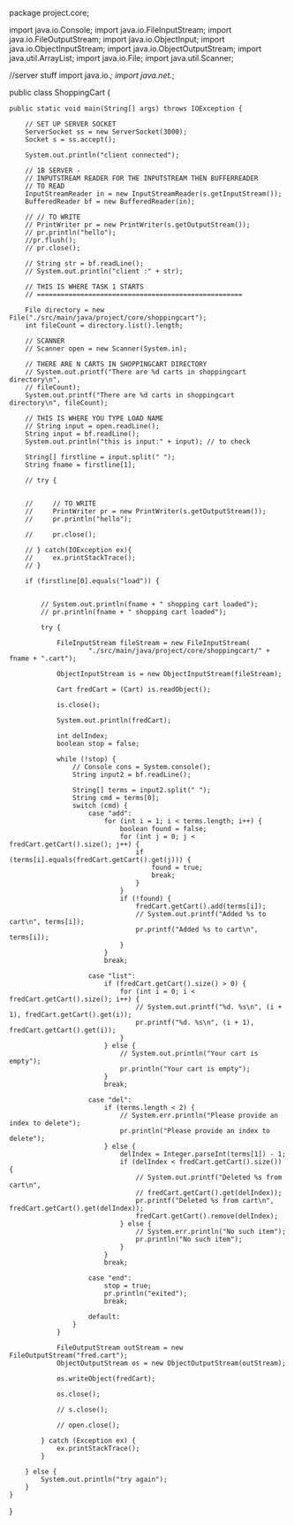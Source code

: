 package project.core;

import java.io.Console;
import java.io.FileInputStream;
import java.io.FileOutputStream;
import java.io.ObjectInput;
import java.io.ObjectInputStream;
import java.io.ObjectOutputStream;
import java.util.ArrayList;
import java.io.File;
import java.util.Scanner;

//server stuff 
import java.io.*;
import java.net.*;

public class ShoppingCart {

    public static void main(String[] args) throws IOException {

        // SET UP SERVER SOCKET
        ServerSocket ss = new ServerSocket(3000);
        Socket s = ss.accept();

        System.out.println("client connected");

        // 1B SERVER -
        // INPUTSTREAM READER FOR THE INPUTSTREAM THEN BUFFERREADER
        // TO READ
        InputStreamReader in = new InputStreamReader(s.getInputStream());
        BufferedReader bf = new BufferedReader(in);
        
        // // TO WRITE
        // PrintWriter pr = new PrintWriter(s.getOutputStream());
        // pr.println("hello");
        //pr.flush();
        // pr.close();

        // String str = bf.readLine();
        // System.out.println("client :" + str);

        // THIS IS WHERE TASK 1 STARTS
        // ====================================================

        File directory = new File("./src/main/java/project/core/shoppingcart");
        int fileCount = directory.list().length;

        // SCANNER
        // Scanner open = new Scanner(System.in);

        // THERE ARE N CARTS IN SHOPPINGCART DIRECTORY
        // System.out.printf("There are %d carts in shoppingcart directory\n",
        // fileCount);
        System.out.printf("There are %d carts in shoppingcart directory\n", fileCount);

        // THIS IS WHERE YOU TYPE LOAD NAME
        // String input = open.readLine();
        String input = bf.readLine();
        System.out.println("this is input:" + input); // to check

        String[] firstline = input.split(" ");
        String fname = firstline[1];

        // try {
            
            
        //     // TO WRITE
        //     PrintWriter pr = new PrintWriter(s.getOutputStream());
        //     pr.println("hello");

        //     pr.close();

        // } catch(IOException ex){
        //     ex.printStackTrace();
        // }

        if (firstline[0].equals("load")) {


            // System.out.println(fname + " shopping cart loaded");
            // pr.println(fname + " shopping cart loaded");

            try {

                FileInputStream fileStream = new FileInputStream(
                        "./src/main/java/project/core/shoppingcart/" + fname + ".cart");

                ObjectInputStream is = new ObjectInputStream(fileStream);

                Cart fredCart = (Cart) is.readObject();

                is.close();

                System.out.println(fredCart);

                int delIndex;
                boolean stop = false;

                while (!stop) {
                    // Console cons = System.console();
                    String input2 = bf.readLine();

                    String[] terms = input2.split(" ");
                    String cmd = terms[0];
                    switch (cmd) {
                        case "add":
                            for (int i = 1; i < terms.length; i++) {
                                boolean found = false;
                                for (int j = 0; j < fredCart.getCart().size(); j++) {
                                    if (terms[i].equals(fredCart.getCart().get(j))) {
                                        found = true;
                                        break;
                                    }
                                }
                                if (!found) {
                                    fredCart.getCart().add(terms[i]);
                                    // System.out.printf("Added %s to cart\n", terms[i]);
                                    pr.printf("Added %s to cart\n", terms[i]);
                                }
                            }
                            break;

                        case "list":
                            if (fredCart.getCart().size() > 0) {
                                for (int i = 0; i < fredCart.getCart().size(); i++) {
                                    // System.out.printf("%d. %s\n", (i + 1), fredCart.getCart().get(i));
                                    pr.printf("%d. %s\n", (i + 1), fredCart.getCart().get(i));
                                }
                            } else {
                                // System.out.println("Your cart is empty");
                                pr.println("Your cart is empty");
                            }
                            break;

                        case "del":
                            if (terms.length < 2) {
                                // System.err.println("Please provide an index to delete");
                                pr.println("Please provide an index to delete");
                            } else {
                                delIndex = Integer.parseInt(terms[1]) - 1;
                                if (delIndex < fredCart.getCart().size()) {
                                    // System.out.printf("Deleted %s from cart\n",
                                    // fredCart.getCart().get(delIndex));
                                    pr.printf("Deleted %s from cart\n", fredCart.getCart().get(delIndex));
                                    fredCart.getCart().remove(delIndex);
                                } else {
                                    // System.err.println("No such item");
                                    pr.println("No such item");
                                }
                            }
                            break;

                        case "end":
                            stop = true;
                            pr.println("exited");
                            break;

                        default:
                    }
                }

                FileOutputStream outStream = new FileOutputStream("fred.cart");
                ObjectOutputStream os = new ObjectOutputStream(outStream);

                os.writeObject(fredCart);

                os.close();

                // s.close();

                // open.close();

            } catch (Exception ex) {
                ex.printStackTrace();
            }

        } else {
            System.out.println("try again");
        }
    }
}
